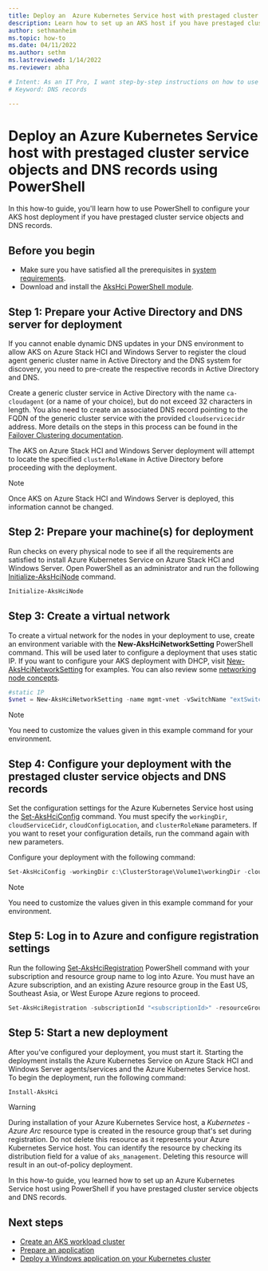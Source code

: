 ```yaml
---
title: Deploy an  Azure Kubernetes Service host with prestaged cluster service objects and DNS records using PowerShell
description: Learn how to set up an AKS host if you have prestaged cluster service objects and DNS records.
author: sethmanheim
ms.topic: how-to
ms.date: 04/11/2022
ms.author: sethm 
ms.lastreviewed: 1/14/2022
ms.reviewer: abha

# Intent: As an IT Pro, I want step-by-step instructions on how to use PowerShell to use prestaged cluster objects to deploy my AKS host.
# Keyword: DNS records

---
```


# Deploy an  Azure Kubernetes Service host with prestaged cluster service objects and DNS records using PowerShell 

In this how-to guide, you'll learn how to use PowerShell to configure your AKS host deployment if you have prestaged cluster service objects and DNS records.

## Before you begin

- Make sure you have satisfied all the prerequisites in [system requirements](system-requirements.md). 
- Download and install the [AksHci PowerShell module](./kubernetes-walkthrough-powershell.md#install-the-akshci-powershell-module).

## Step 1: Prepare your Active Directory and DNS server for deployment

If you cannot enable dynamic DNS updates in your DNS environment to allow AKS on Azure Stack HCI and Windows Server to register the cloud agent generic cluster name in Active Directory and the DNS system for discovery, you need to pre-create the respective records in Active Directory and DNS.

Create a generic cluster service in Active Directory with the name `ca-cloudagent` (or a name of your choice), but do not exceed 32 characters in length. You also need to create an associated DNS record pointing to the FQDN of the generic cluster service with the provided `cloudservicecidr` address. More details on the steps in this process can be found in the [Failover Clustering documentation](/windows-server/failover-clustering/prestage-cluster-adds).

The AKS on Azure Stack HCI and Windows Server deployment will attempt to locate the specified `clusterRoleName` in Active Directory before proceeding with the deployment.

> [!Note] 
> Once AKS on Azure Stack HCI and Windows Server is deployed, this information cannot be changed.

## Step 2: Prepare your machine(s) for deployment

Run checks on every physical node to see if all the requirements are satisfied to install Azure Kubernetes Service on Azure Stack HCI and Windows Server. Open PowerShell as an administrator and run the following [Initialize-AksHciNode](./reference/ps/initialize-akshcinode.md) command.

```powershell
Initialize-AksHciNode
```

## Step 3: Create a virtual network

To create a virtual network for the nodes in your deployment to use, create an environment variable with the **New-AksHciNetworkSetting** PowerShell command. This will be used later to configure a deployment that uses static IP. If you want to configure your AKS deployment with DHCP, visit [New-AksHciNetworkSetting](./reference/ps/new-akshcinetworksetting.md) for examples. You can also review some [networking node concepts](./concepts-node-networking.md).

```powershell
#static IP
$vnet = New-AksHciNetworkSetting -name mgmt-vnet -vSwitchName "extSwitch" -k8sNodeIpPoolStart "172.16.10.1" -k8sNodeIpPoolEnd "172.16.10.255" -vipPoolStart "172.16.255.0" -vipPoolEnd "172.16.255.254" -ipAddressPrefix "172.16.0.0/16" -gateway "172.16.0.1" -dnsServers "172.16.0.1" 
```

> [!NOTE]
> You need to customize the values given in this example command for your environment.

## Step 4: Configure your deployment with the prestaged cluster service objects and DNS records

Set the configuration settings for the Azure Kubernetes Service host using the [Set-AksHciConfig](./reference/ps/set-akshciconfig.md) command. You must specify the `workingDir`, `cloudServiceCidr`, `cloudConfigLocation`, and `clusterRoleName` parameters. If you want to reset your configuration details, run the command again with new parameters.

Configure your deployment with the following command:

```powershell
Set-AksHciConfig -workingDir c:\ClusterStorage\Volume1\workingDir -cloudConfigLocation c:\clusterstorage\volume1\Config -vnet $vnet -cloudservicecidr "172.16.10.10/16" -clusterRoleName "ca-cloudagent"
```

> [!NOTE]
> You need to customize the values given in this example command for your environment.

## Step 5: Log in to Azure and configure registration settings

Run the following [Set-AksHciRegistration](./reference/ps/set-akshciregistration.md) PowerShell command with your subscription and resource group name to log into Azure. You must have an Azure subscription, and an existing Azure resource group in the East US, Southeast Asia, or West Europe Azure regions to proceed.

```powershell
Set-AksHciRegistration -subscriptionId "<subscriptionId>" -resourceGroupName "<resourceGroupName>"
```

## Step 5: Start a new deployment

After you've configured your deployment, you must start it. Starting the deployment installs the Azure Kubernetes Service on Azure Stack HCI and Windows Server agents/services and the Azure Kubernetes Service host. To begin the deployment, run the following command:

```powershell
Install-AksHci
```

> [!WARNING]
> During installation of your Azure Kubernetes Service host, a *Kubernetes - Azure Arc* resource type is created in the resource group that's set during registration. Do not delete this resource as it represents your Azure Kubernetes Service host. You can identify the resource by checking its distribution field for a value of `aks_management`. Deleting this resource will result in an out-of-policy deployment.

In this how-to guide, you learned how to set up an Azure Kubernetes Service host using PowerShell if you have prestaged cluster service objects and DNS records. 

## Next steps
- [Create an AKS workload cluster](./reference/ps/new-akshcicluster.md)
- [Prepare an application](./tutorial-kubernetes-prepare-application.md)
- [Deploy a Windows application on your Kubernetes cluster](./deploy-windows-application.md)

